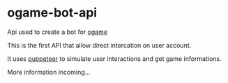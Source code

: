 # ogame-bot-api

Api used to create a bot for [ogame](https://ogame.fr)

This is the first API that allow direct intercation on user account.

It uses [puppeteer](https://github.com/puppeteer/puppeteer) to simulate user interactions and get game informations.

More information incoming...
